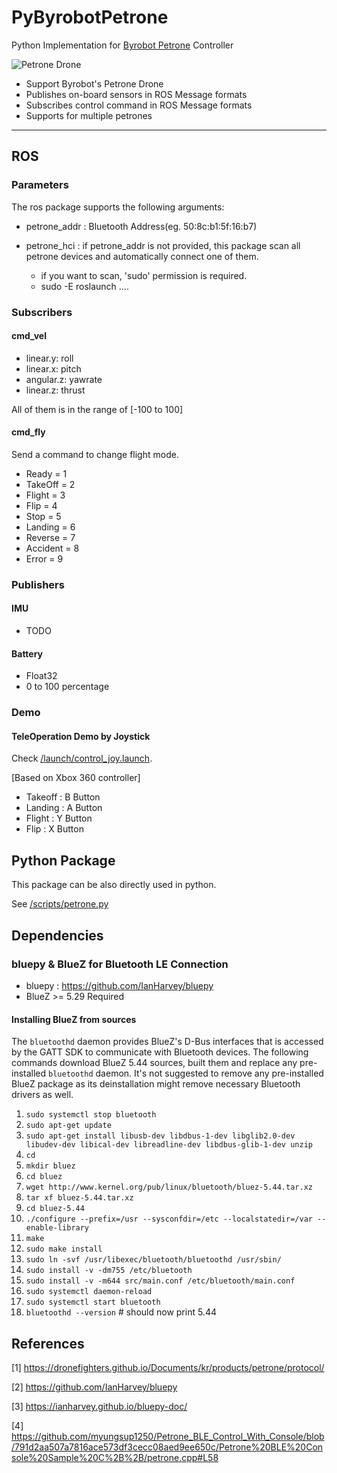 # PyByrobotPetrone
Python Implementation for [Byrobot Petrone](http://en.byrobot.co.kr/eng/petrone/) Controller

![Petrone Drone](http://byrobot.co.kr/eng/wp-content/uploads/petrone_A-1024x576.jpg)

+ Support Byrobot's Petrone Drone
+ Publishes on-board sensors in ROS Message formats
+ Subscribes control command in ROS Message formats
+ Supports for multiple petrones

----

## ROS

### Parameters

The ros package supports the following arguments:

+ petrone_addr : Bluetooth Address(eg. 50:8c:b1:5f:16:b7)

+ petrone_hci : if petrone_addr is not provided, this package scan all petrone devices and automatically connect one of them.

  + if you want to scan, 'sudo' permission is required.
  + sudo -E roslaunch ....

### Subscribers

#### cmd_vel

+ linear.y: roll
+ linear.x: pitch
+ angular.z: yawrate
+ linear.z: thrust

All of them is in the range of [-100 to 100]

#### cmd_fly

Send a command to change flight mode.
 
+ Ready = 1
+ TakeOff = 2
+ Flight = 3
+ Flip = 4
+ Stop = 5
+ Landing = 6
+ Reverse = 7
+ Accident = 8
+ Error = 9

### Publishers

#### IMU

+ TODO

#### Battery

+ Float32
+ 0 to 100 percentage

### Demo

#### TeleOperation Demo by Joystick

Check [/launch/control_joy.launch](/launch/control_joy.launch).
 
[Based on Xbox 360 controller]
+ Takeoff : B Button
+ Landing : A Button
+ Flight  : Y Button
+ Flip    : X Button

## Python Package

This package can be also directly used in python.

See [/scripts/petrone.py](/scripts/petrone.py)

## Dependencies

### bluepy & BlueZ for Bluetooth LE Connection

+ bluepy : https://github.com/IanHarvey/bluepy 
+ BlueZ >= 5.29 Required

#### Installing BlueZ from sources

The `bluetoothd` daemon provides BlueZ's D-Bus interfaces that is accessed by the GATT SDK to communicate with Bluetooth devices. The following commands download BlueZ 5.44 sources, built them and replace any pre-installed `bluetoothd` daemon. It's not suggested to remove any pre-installed BlueZ package as its deinstallation might remove necessary Bluetooth drivers as well.

1. `sudo systemctl stop bluetooth`
2. `sudo apt-get update`
3. `sudo apt-get install libusb-dev libdbus-1-dev libglib2.0-dev libudev-dev libical-dev libreadline-dev libdbus-glib-1-dev unzip`
4. `cd`
5. `mkdir bluez`
6. `cd bluez`
7. `wget http://www.kernel.org/pub/linux/bluetooth/bluez-5.44.tar.xz`
8. `tar xf bluez-5.44.tar.xz`
9. `cd bluez-5.44`
10. `./configure --prefix=/usr --sysconfdir=/etc --localstatedir=/var --enable-library`
11. `make`
12. `sudo make install`
13. `sudo ln -svf /usr/libexec/bluetooth/bluetoothd /usr/sbin/`
14. `sudo install -v -dm755 /etc/bluetooth`
15. `sudo install -v -m644 src/main.conf /etc/bluetooth/main.conf`
16. `sudo systemctl daemon-reload`
17. `sudo systemctl start bluetooth`
18. `bluetoothd --version` # should now print 5.44

## References

[1] https://dronefighters.github.io/Documents/kr/products/petrone/protocol/

[2] https://github.com/IanHarvey/bluepy

[3] https://ianharvey.github.io/bluepy-doc/

[4] https://github.com/myungsup1250/Petrone_BLE_Control_With_Console/blob/791d2aa507a7816ace573df3cecc08aed9ee650c/Petrone%20BLE%20Console%20Sample%20C%2B%2B/petrone.cpp#L58

